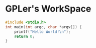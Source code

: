 # GPLer's WorkSpace
```c
#include <stdio.h>
int main(int argc, char *argv[]) {
    printf("Hello World!\n");
    return 0;
}
```
